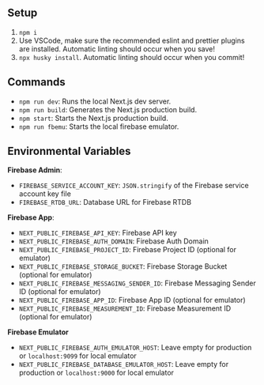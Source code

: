 ## Setup

1. `npm i`
2. Use VSCode, make sure the recommended eslint and prettier plugins are installed. Automatic linting should occur when you save!
3. `npx husky install`. Automatic linting should occur when you commit!

## Commands

- `npm run dev`: Runs the local Next.js dev server.
- `npm run build`: Generates the Next.js production build.
- `npm start`: Starts the Next.js production build.
- `npm run fbemu`: Starts the local firebase emulator.

## Environmental Variables

**Firebase Admin**:

- `FIREBASE_SERVICE_ACCOUNT_KEY`: `JSON.stringify` of the Firebase service account key file
- `FIREBASE_RTDB_URL`: Database URL for Firebase RTDB

**Firebase App**:

- `NEXT_PUBLIC_FIREBASE_API_KEY`: Firebase API key
- `NEXT_PUBLIC_FIREBASE_AUTH_DOMAIN`: Firebase Auth Domain
- `NEXT_PUBLIC_FIREBASE_PROJECT_ID`: Firebase Project ID (optional for emulator)
- `NEXT_PUBLIC_FIREBASE_STORAGE_BUCKET`: Firebase Storage Bucket (optional for emulator)
- `NEXT_PUBLIC_FIREBASE_MESSAGING_SENDER_ID`: Firebase Messaging Sender ID (optional for emulator)
- `NEXT_PUBLIC_FIREBASE_APP_ID`: Firebase App ID (optional for emulator)
- `NEXT_PUBLIC_FIREBASE_MEASUREMENT_ID`: Firebase Measurement ID (optional for emulator)

**Firebase Emulator**

- `NEXT_PUBLIC_FIREBASE_AUTH_EMULATOR_HOST`: Leave empty for production or `localhost:9099` for local emulator
- `NEXT_PUBLIC_FIREBASE_DATABASE_EMULATOR_HOST`: Leave empty for production or `localhost:9000` for local emulator
